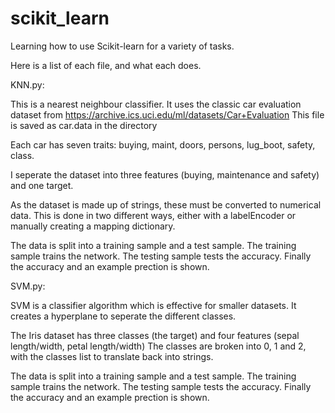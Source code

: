 # scikit_learn
Learning how to use Scikit-learn for a variety of tasks.

Here is a list of each file, and what each does.


KNN.py:

This is a nearest neighbour classifier.
It uses the classic car evaluation dataset from https://archive.ics.uci.edu/ml/datasets/Car+Evaluation 
This file is saved as car.data in the directory

Each car has seven traits: buying, maint, doors, persons, lug_boot, safety, class.

I seperate the dataset into three features (buying, maintenance and safety) and one target. 

As the dataset is made up of strings, these must be converted to numerical data. 
This is done in two different ways, either with a labelEncoder or manually creating a mapping dictionary.

The data is split into a training sample and a test sample.
The training sample trains the network.
The testing sample tests the accuracy.
Finally the accuracy and an example prection is shown.



SVM.py:

SVM is a classifier algorithm which is effective for smaller datasets.
It creates a hyperplane to seperate the different classes.

The Iris dataset has three classes (the target) and four features (sepal length/width, petal length/width)
The classes are broken into 0, 1 and 2, with the classes list to translate back into strings.

The data is split into a training sample and a test sample.
The training sample trains the network.
The testing sample tests the accuracy.
Finally the accuracy and an example prection is shown.










